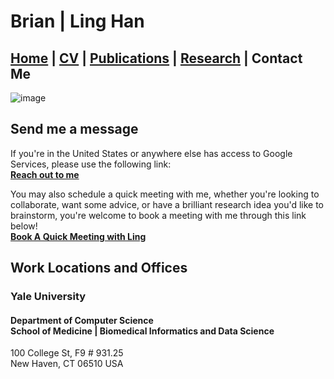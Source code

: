# Brian | Ling Han
## [Home](https://www.linghan.me/)  |  [CV](https://www.linghan.me/CV)  |   [Publications](https://scholar.google.com/citations?user=SLMRZTUAAAAJ&hl=zh-CN)  |  [Research](https://www.linghan.me/research)  |   Contact Me

![image](https://media.licdn.com/dms/image/D4E16AQE1yfMF2smlXQ/profile-displaybackgroundimage-shrink_200_800/0/1675223891394?e=2147483647&v=beta&t=tLcv_ZBtOCTg1dWgEMtLO69RGPGF7ZGLJw6d7HZlYfk)

## Send me a message
If you're in the United States or anywhere else has access to Google Services, please use the following link:<br>
**[Reach out to me](https://forms.gle/KJQ5PFbfRzPN9q4t9)**

You may also schedule a quick meeting with me, whether you're looking to collaborate, want some advice, or have a brilliant research idea you'd like to brainstorm, you're welcome to book a meeting with me through this link below!<br>
**[Book A Quick Meeting with Ling](https://calendar.app.google/6skgTazMJtPWU4Fw7)**



## Work Locations and Offices
### Yale University
#### Department of Computer Science <br> School of Medicine | Biomedical Informatics and Data Science
100 College St, F9 # 931.25<br>
New Haven, CT 06510 USA

